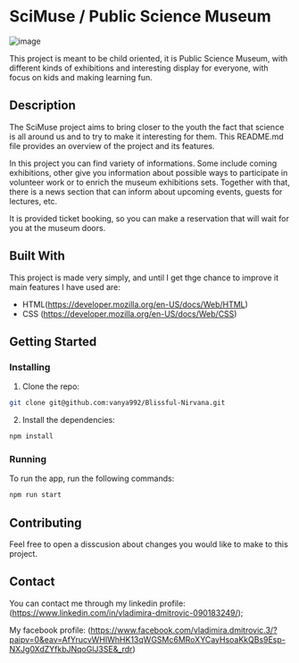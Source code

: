 # SciMuse / Public Science Museum

![image](images/scimuse.png)


This project is meant to be child oriented, it is Public Science Museum, with different kinds of exhibitions and interesting display for everyone, with focus on kids and making learning fun.

## Description

The SciMuse project aims to bring closer to the youth the fact that science is all around us and to try to make it interesting for them. This README.md file provides an overview of the project and its features.

In this project you can find variety of informations. Some include coming exhibitions, other give you information about possible ways to participate in volunteer work or to enrich the museum exhibitions sets. Together with that, there is a news section that can inform about upcoming events, guests for lectures, etc. 

It is provided ticket booking, so you can make a reservation that will wait for you at the museum doors. 


## Built With

This project is made very simply, and until I get thge chance to improve it main features I have used are:

- HTML(https://developer.mozilla.org/en-US/docs/Web/HTML)
- CSS (https://developer.mozilla.org/en-US/docs/Web/CSS)

## Getting Started

### Installing

1. Clone the repo:

```bash
git clone git@github.com:vanya992/Blissful-Nirvana.git
```

2. Install the dependencies:

```bash
npm install
```

### Running

To run the app, run the following commands:

```bash
npm run start
```

## Contributing

Feel free to open a disscusion about changes you would like to make to this project.

## Contact


You can contact me through my linkedin profile: (https://www.linkedin.com/in/vladimira-dmitrovic-090183249/);

My facebook profile: (https://www.facebook.com/vladimira.dmitrovic.3/?paipv=0&eav=AfYrucvWHIWhHK13qWGSMc6MRoXYCayHsoaKkQBs9Esp-NXJg0XdZYfkbJNqoGlJ3SE&_rdr)

